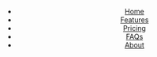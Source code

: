 <div class="container">
    <header class="d-flex justify-content-center py-3">
      <ul class="nav nav-pills">
        <li class="nav-item"><a href="#" class="nav-link">Home</a></li>
        <li class="nav-item"><a href="#" class="nav-link">Features</a></li>
        <li class="nav-item"><a href="#" class="nav-link">Pricing</a></li>
        <li class="nav-item"><a href="#" class="nav-link">FAQs</a></li>
        <li class="nav-item"><a href="#" class="nav-link">About</a></li>
      </ul>
    </header>
  </div>